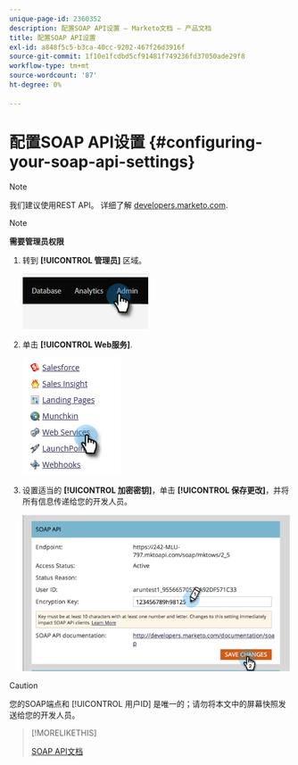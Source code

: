 ```yaml
---
unique-page-id: 2360352
description: 配置SOAP API设置 — Marketo文档 — 产品文档
title: 配置SOAP API设置
exl-id: a848f5c5-b3ca-40cc-9202-467f26d3916f
source-git-commit: 1f10e1fcdbd5cf91481f749236fd37050ade29f8
workflow-type: tm+mt
source-wordcount: '87'
ht-degree: 0%

---
```


# 配置SOAP API设置 {#configuring-your-soap-api-settings}

>[!NOTE]
>
>我们建议使用REST API。 详细了解 [developers.marketo.com](https://developers.marketo.com/documentation/rest/).

>[!NOTE]
>
>**需要管理员权限**

1. 转到 **[!UICONTROL 管理员]** 区域。

   ![](assets/configuring-your-soap-api-settings-1.png)

1. 单击 **[!UICONTROL Web服务]**.

   ![](assets/configuring-your-soap-api-settings-2.png)

1. 设置适当的 **[!UICONTROL 加密密钥]**，单击 **[!UICONTROL 保存更改]**，并将所有信息传递给您的开发人员。

   ![](assets/configuring-your-soap-api-settings-3.png)

>[!CAUTION]
>
>您的SOAP端点和 [!UICONTROL 用户ID] 是唯一的；请勿将本文中的屏幕快照发送给您的开发人员。

>[!MORELIKETHIS]
>
>[SOAP API文档](https://developers.marketo.com/documentation/soap/)
